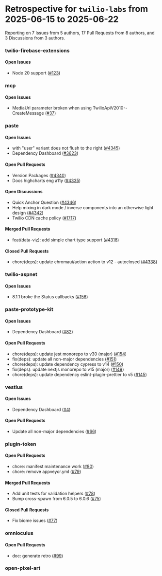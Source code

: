 # Retrospective for `twilio-labs` from 2025-06-15 to 2025-06-22

Reporting on 7 Issues from 5 authors, 17 Pull Requests from 8 authors, and 3 Discussions from 3 authors.


### twilio-firebase-extensions

#### Open Issues

- Node 20 support ([#123](https://github.com/twilio-labs/twilio-firebase-extensions/issues/123))

### mcp

#### Open Issues

- MediaUrl parameter broken when using TwilioApiV2010--CreateMessage ([#37](https://github.com/twilio-labs/mcp/issues/37))

### paste

#### Open Issues

- <AIChatMessage> with "user" variant does not flush to the right ([#4345](https://github.com/twilio-labs/paste/issues/4345))
- Dependency Dashboard ([#3623](https://github.com/twilio-labs/paste/issues/3623))

#### Open Pull Requests

- Version Packages ([#4340](https://github.com/twilio-labs/paste/pull/4340))
- Docs highcharts eng a11y ([#4335](https://github.com/twilio-labs/paste/pull/4335))

#### Open Discussions

- Quick Anchor Question ([#4346](https://github.com/twilio-labs/paste/discussions/4346))
- Help mixing in dark mode / inverse components into an otherwise light design ([#4342](https://github.com/twilio-labs/paste/discussions/4342))
- Twilio CDN cache policy ([#1717](https://github.com/twilio-labs/paste/discussions/1717))

#### Merged Pull Requests

- feat(data-viz): add simple chart type support ([#4318](https://github.com/twilio-labs/paste/pull/4318))

#### Closed Pull Requests

- chore(deps): update chromaui/action action to v12 - autoclosed ([#4338](https://github.com/twilio-labs/paste/pull/4338))

### twilio-aspnet

#### Open Issues

- 8.1.1 broke the Status callbacks ([#156](https://github.com/twilio-labs/twilio-aspnet/issues/156))

### paste-prototype-kit

#### Open Issues

- Dependency Dashboard ([#82](https://github.com/twilio-labs/paste-prototype-kit/issues/82))

#### Open Pull Requests

- chore(deps): update jest monorepo to v30 (major) ([#154](https://github.com/twilio-labs/paste-prototype-kit/pull/154))
- fix(deps): update all non-major dependencies ([#151](https://github.com/twilio-labs/paste-prototype-kit/pull/151))
- chore(deps): update dependency cypress to v14 ([#150](https://github.com/twilio-labs/paste-prototype-kit/pull/150))
- fix(deps): update nextjs monorepo to v15 (major) ([#149](https://github.com/twilio-labs/paste-prototype-kit/pull/149))
- chore(deps): update dependency eslint-plugin-prettier to v5 ([#145](https://github.com/twilio-labs/paste-prototype-kit/pull/145))

### vestlus

#### Open Issues

- Dependency Dashboard ([#4](https://github.com/twilio-labs/vestlus/issues/4))

#### Open Pull Requests

- Update all non-major dependencies ([#66](https://github.com/twilio-labs/vestlus/pull/66))

### plugin-token

#### Open Pull Requests

- chore: manifest maintenance work ([#80](https://github.com/twilio-labs/plugin-token/pull/80))
- chore: remove appveyor.yml ([#79](https://github.com/twilio-labs/plugin-token/pull/79))

#### Merged Pull Requests

- Add unit tests for validation helpers ([#78](https://github.com/twilio-labs/plugin-token/pull/78))
- Bump cross-spawn from 6.0.5 to 6.0.6 ([#75](https://github.com/twilio-labs/plugin-token/pull/75))

#### Closed Pull Requests

- Fix biome issues ([#77](https://github.com/twilio-labs/plugin-token/pull/77))

### omnioculus

#### Open Pull Requests

- doc: generate retro ([#99](https://github.com/twilio-labs/omnioculus/pull/99))

### open-pixel-art